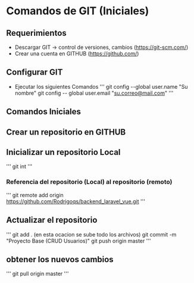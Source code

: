 # Comandos de GIT (Iniciales)

## Requerimientos

-   Descargar GIT -> control de versiones, cambios (https://git-scm.com/)
-   Crear una cuenta en GITHUB (https://github.com/)

## Configurar GIT

-   Ejecutar los siguientes Comandos
    '''
    git config --global user.name "Su nombre"
    git config -- global user.email "su.correo@mail.com"
    '''

## Comandos Iniciales

## Crear un repositorio en GITHUB

## Inicializar un repositorio Local

'''
git int
'''

### Referencia del repositorio (Local) al repositorio (remoto)

'''
git remote add origin https://github.com/Rodrigoqs/backend_laravel_vue.git
'''

## Actualizar el repositorio

'''
git add . (en esta ocacion se sube todo los archivos)
git commit -m "Proyecto Base (CRUD Usuarios)"
git push origin master
'''

## obtener los nuevos cambios

'''
git pull origin master
'''
